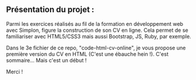 ## Présentation du projet :  
  
Parmi les exercices réalisés au fil de la formation en développement web avec Simplon, figure la construction de son CV en ligne. Cela permet de se familiariser avec HTML5/CSS3 mais aussi Bootstrap, JS, Ruby, par exemple.  
  
Dans le 3e fichier de ce repo, "code-html-cv-online", je vous propose une première version du CV en HTML (C'est une ébauche hein !). C'est sommaire... Mais c'est un début !  
  
Merci !

